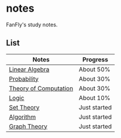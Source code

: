 notes
===
FanFly's study notes.

## List
| Notes | Progress |
| - | - |
| [Linear Algebra](linear-algebra/linear-algebra.pdf) | About 50% |
| [Probability](probability/probability.pdf) | About 30% |
| [Theory of Computation](theory-of-computation/theory-of-computation.pdf) | About 30% |
| [Logic](logic/logic.pdf) | About 10% |
| [Set Theory](set-theory/set-theory.pdf) | Just started |
| [Algorithm](algorithm/algorithm.pdf) | Just started |
| [Graph Theory](graph-theory/graph-theory.pdf) | Just started |
